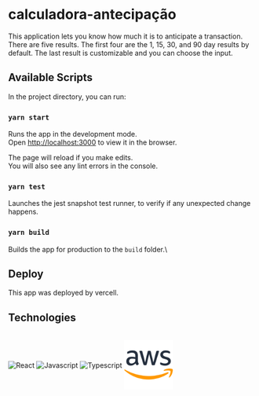 # calculadora-antecipação

This application lets you know how much it is to anticipate a transaction.
There are five results. The first four are the 1, 15, 30, and 90 day results by default. The last result is customizable and you can choose the input.

## Available Scripts

In the project directory, you can run:

### `yarn start`

Runs the app in the development mode.\
Open [http://localhost:3000](http://localhost:3000) to view it in the browser.

The page will reload if you make edits.\
You will also see any lint errors in the console.

### `yarn test`

Launches the jest snapshot test runner, to verify if any unexpected change happens.

### `yarn build`

Builds the app for production to the `build` folder.\

## Deploy

This app was deployed by vercell.

## Technologies

<div style="display: inline_block"><br>
  <img align="center" alt="React" height="50" width="50" src="https://cdn.jsdelivr.net/gh/devicons/devicon/icons/react/react-original-wordmark.svg">
  <img align="center" alt="Javascript" height="50" width="50" src="https://cdn.jsdelivr.net/gh/devicons/devicon/icons/javascript/javascript-original.svg">
  <img align="center" alt="Typescript" height="50" width="50" src="https://cdn.jsdelivr.net/gh/devicons/devicon/icons/typescript/typescript-original.svg">
  <img align="center" alt="AWS" height="100" width="100" src="https://raw.githubusercontent.com/devicons/devicon/master/icons/amazonwebservices/amazonwebservices-original-wordmark.svg">
  
</div>


